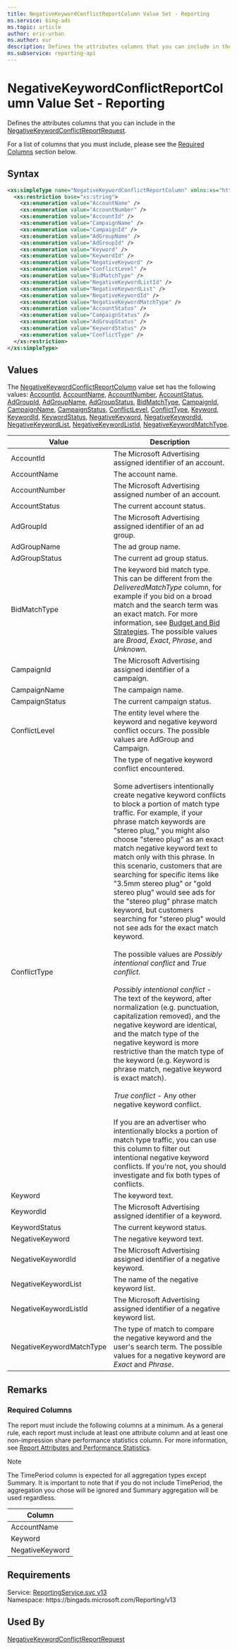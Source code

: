 ```yaml
---
title: NegativeKeywordConflictReportColumn Value Set - Reporting
ms.service: bing-ads
ms.topic: article
author: eric-urban
ms.author: eur
description: Defines the attributes columns that you can include in the NegativeKeywordConflictReportRequest.
ms.subservice: reporting-api
---
```

# NegativeKeywordConflictReportColumn Value Set - Reporting
Defines the attributes columns that you can include in the [NegativeKeywordConflictReportRequest](negativekeywordconflictreportrequest.md).

For a list of columns that you must include, please see the [Required Columns](#requiredcolumns) section below.

## Syntax
```xml
<xs:simpleType name="NegativeKeywordConflictReportColumn" xmlns:xs="http://www.w3.org/2001/XMLSchema">
  <xs:restriction base="xs:string">
    <xs:enumeration value="AccountName" />
    <xs:enumeration value="AccountNumber" />
    <xs:enumeration value="AccountId" />
    <xs:enumeration value="CampaignName" />
    <xs:enumeration value="CampaignId" />
    <xs:enumeration value="AdGroupName" />
    <xs:enumeration value="AdGroupId" />
    <xs:enumeration value="Keyword" />
    <xs:enumeration value="KeywordId" />
    <xs:enumeration value="NegativeKeyword" />
    <xs:enumeration value="ConflictLevel" />
    <xs:enumeration value="BidMatchType" />
    <xs:enumeration value="NegativeKeywordListId" />
    <xs:enumeration value="NegativeKeywordList" />
    <xs:enumeration value="NegativeKeywordId" />
    <xs:enumeration value="NegativeKeywordMatchType" />
    <xs:enumeration value="AccountStatus" />
    <xs:enumeration value="CampaignStatus" />
    <xs:enumeration value="AdGroupStatus" />
    <xs:enumeration value="KeywordStatus" />
    <xs:enumeration value="ConflictType" />
  </xs:restriction>
</xs:simpleType>
```

## <a name="values"></a>Values

The [NegativeKeywordConflictReportColumn](negativekeywordconflictreportcolumn.md) value set has the following values: [AccountId](#accountid), [AccountName](#accountname), [AccountNumber](#accountnumber), [AccountStatus](#accountstatus), [AdGroupId](#adgroupid), [AdGroupName](#adgroupname), [AdGroupStatus](#adgroupstatus), [BidMatchType](#bidmatchtype), [CampaignId](#campaignid), [CampaignName](#campaignname), [CampaignStatus](#campaignstatus), [ConflictLevel](#conflictlevel), [ConflictType](#conflicttype), [Keyword](#keyword), [KeywordId](#keywordid), [KeywordStatus](#keywordstatus), [NegativeKeyword](#negativekeyword), [NegativeKeywordId](#negativekeywordid), [NegativeKeywordList](#negativekeywordlist), [NegativeKeywordListId](#negativekeywordlistid), [NegativeKeywordMatchType](#negativekeywordmatchtype).

|Value|Description|
|-----------|---------------|
|<a name="accountid"></a>AccountId|The Microsoft Advertising assigned identifier of an account.|
|<a name="accountname"></a>AccountName|The account name.|
|<a name="accountnumber"></a>AccountNumber|The Microsoft Advertising assigned number of an account.|
|<a name="accountstatus"></a>AccountStatus|The current account status.|
|<a name="adgroupid"></a>AdGroupId|The Microsoft Advertising assigned identifier of an ad group.|
|<a name="adgroupname"></a>AdGroupName|The ad group name.|
|<a name="adgroupstatus"></a>AdGroupStatus|The current ad group status.|
|<a name="bidmatchtype"></a>BidMatchType|The keyword bid match type. This can be different from the *DeliveredMatchType* column, for example if you bid on a broad match and the search term was an exact match. For more information, see [Budget and Bid Strategies](../guides/budget-bid-strategies.md). The possible values are *Broad*, *Exact*, *Phrase*, and *Unknown*.|
|<a name="campaignid"></a>CampaignId|The Microsoft Advertising assigned identifier of a campaign.|
|<a name="campaignname"></a>CampaignName|The campaign name.|
|<a name="campaignstatus"></a>CampaignStatus|The current campaign status.|
|<a name="conflictlevel"></a>ConflictLevel|The entity level where the keyword and negative keyword conflict occurs. The possible values are AdGroup and Campaign.|
|<a name="conflicttype"></a>ConflictType|The type of negative keyword conflict encountered.<br/><br/>Some advertisers intentionally create negative keyword conflicts to block a portion of match type traffic. For example, if your phrase match keywords are "stereo plug," you might also choose "stereo plug" as an exact match negative keyword text to match only with this phrase. In this scenario, customers that are searching for specific items like "3.5mm stereo plug" or "gold stereo plug" would see ads for the "stereo plug" phrase match keyword, but customers searching for "stereo plug" would not see ads for the exact match keyword.<br/><br/>The possible values are *Possibly intentional conflict* and *True conflict*.<br/><br/>*Possibly intentional conflict* - The text of the keyword, after normalization (e.g. punctuation, capitalization removed), and the negative keyword are identical, and the match type of the negative keyword is more restrictive than the match type of the keyword (e.g. Keyword is phrase match, negative keyword is exact match).<br/><br/>*True conflict* - Any other negative keyword conflict.<br/><br/>If you are an advertiser who intentionally blocks a portion of match type traffic, you can use this column to filter out intentional negative keyword conflicts. If you're not, you should investigate and fix both types of conflicts.|
|<a name="keyword"></a>Keyword|The keyword text.|
|<a name="keywordid"></a>KeywordId|The Microsoft Advertising assigned identifier of a keyword.|
|<a name="keywordstatus"></a>KeywordStatus|The current keyword status.|
|<a name="negativekeyword"></a>NegativeKeyword|The negative keyword text.|
|<a name="negativekeywordid"></a>NegativeKeywordId|The Microsoft Advertising assigned identifier of a negative keyword.|
|<a name="negativekeywordlist"></a>NegativeKeywordList|The name of the negative keyword list.|
|<a name="negativekeywordlistid"></a>NegativeKeywordListId|The Microsoft Advertising assigned identifier of a negative keyword list.|
|<a name="negativekeywordmatchtype"></a>NegativeKeywordMatchType|The type of match to compare the negative keyword and the user's search term. The possible values for a negative keyword are *Exact* and *Phrase*.|

## <a name="remarks"></a>Remarks
### <a name="requiredcolumns"></a>Required Columns
The report must include the following columns at a minimum. As a general rule, each report must include at least one attribute column and at least one non-impression share performance statistics column. For more information, see [Report Attributes and Performance Statistics](../guides/report-attributes-performance-statistics.md).

> [!NOTE]
> The TimePeriod column is expected for all aggregation types except Summary. It is important to note that if you do not include TimePeriod, the aggregation you chose will be ignored and Summary aggregation will be used regardless.

|Column|
|----------|
|AccountName|
|Keyword|
|NegativeKeyword|

## Requirements
Service: [ReportingService.svc v13](https://reporting.api.bingads.microsoft.com/Api/Advertiser/Reporting/v13/ReportingService.svc)  
Namespace: https\://bingads.microsoft.com/Reporting/v13  

## Used By
[NegativeKeywordConflictReportRequest](negativekeywordconflictreportrequest.md)  
